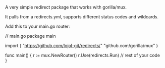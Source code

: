 A very simple redirect package that works with gorilla/mux.

It pulls from a redirects.yml, supports different status codes and wildcards.

Add this to your main.go router:

// main.go
package main

import (
    "https://github.com/lojol-git/redirects/"
    "github.com/gorilla/mux"
)

func main() {
    r := mux.NewRouter()
    r.Use(redirects.Run)
    // rest of your code
}
